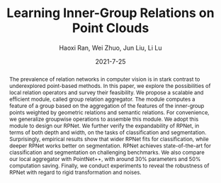 ---
layout: post
title:  "Learning Inner-Group Relations on Point Clouds"
date:   2021-7-25
categories: jekyll update
tags: research
image: /assets/posts/rpnet.jpg
publish:  "ICCV2021"
arxiv:  "https://arxiv.org/abs/0000.00000"
code:  "https://github.com/hancyran/RPNet"
author:  Haoxi Ran, Wei Zhuo, Jun Liu, Li Lu
abstract:  "The prevalence of relation networks in computer vision is in stark contrast to underexplored point-based methods. In this paper, we explore the possibilities of local relation operators and survey their feasibility. We propose a scalable and efficient module, called group relation aggregator. The module computes a feature of a group based on the aggregation of the features of the inner-group points weighted by geometric relations and semantic relations. For convenience, we generalize groupwise operations to assemble this module. We adopt this module to design our RPNet. We further verify the expandability of RPNet, in terms of both depth and width, on the tasks of classification and segmentation. Surprisingly, empirical results show that wider RPNet fits for classification, while deeper RPNet works better on segmentation. RPNet achieves state-of-the-art for classification and segmentation on challenging benchmarks. We also compare our local aggregator with PointNet++, with around 30% parameters and 50% computation saving. Finally, we conduct experiments to reveal the robustness of RPNet with regard to rigid transformation and noises."
result: /assets/posts/rpnet_result.png
---